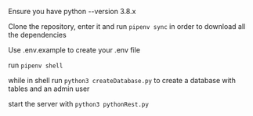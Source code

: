 Ensure you have python --version 3.8.x

Clone the repository, enter it and run  ```pipenv sync```  in order to download all the dependencies

Use .env.example to create your .env file

run  ```pipenv shell```

while in shell run ```python3 createDatabase.py``` to create a database with tables and an admin user

start the server with ```python3 pythonRest.py```
